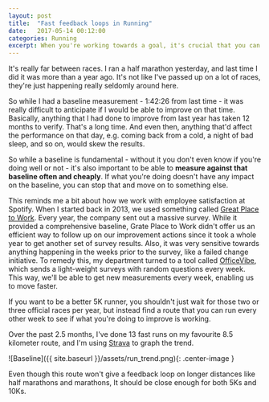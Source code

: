 ```yaml
---
layout: post
title:  "Fast feedback loops in Running"
date:   2017-05-14 00:12:00
categories: Running
excerpt: When you're working towards a goal, it's crucial that you can measure against your baseline cheaply and often. Your favourite route can be your fast feedback loop in between races.
---
```

It's really far between races. I ran a half marathon yesterday, and last time I did it was more than a year ago. It's not like I've passed up on a lot of races, they're just happening really seldomly around here. 

So while I had a baseline measurement - 1:42:26 from last time - it was really difficult to anticipate if I would be able to improve on that time. Basically, anything that I had done to improve from last year has taken 12 months to verify. That's a long time. And even then, anything that'd affect the performance on that day, e.g. coming back from a cold, a night of bad sleep, and so on, would skew the results.

So while a baseline is fundamental - without it you don't even know if you're doing well or not - it's also important to be able to  **measure against that baseline often and cheaply**. If what you're doing doesn't have any impact on the baseline, you can stop that and move on to something else.

This reminds me a bit about how we work with employee satisfaction at Spotify. When I started back in 2013, we used something called [Great Place to Work](https://www.greatplacetowork.com/). Every year, the company sent out a massive survey. While it provided a comprehensive baseline, Grate Place to Work didn't offer us an efficient way to follow up on our improvement actions since it took a whole year to get another set of survey results. Also, it was very sensitive towards anything happening in the weeks prior to the survey, like a failed change initiative. To remedy this, my department turned to a tool called [OfficeVibe](https://www.officevibe.com/), which sends a light-weight surveys with random questions every week. This way, we'll be able to get new measurements every week, enabling us to move faster.

If you want to be a better 5K runner, you shouldn't just wait for those two or three official races per year, but instead find a route that you can run every other week to see if what you're doing to improve is working. 

Over the past 2.5 months, I've done 13 fast runs on my favourite 8.5 kilometer route, and I'm using [Strava](https://www.strava.com/athletes/9436776) to graph the trend.

![Baseline]({{ site.baseurl }}/assets/run_trend.png){: .center-image }

Even though this route won't give a feedback loop on longer distances like half marathons and marathons, It should be close enough for both 5Ks and 10Ks.